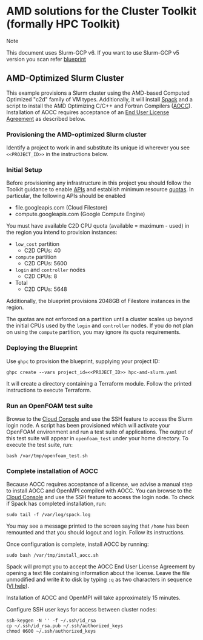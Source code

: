 # AMD solutions for the Cluster Toolkit (formally HPC Toolkit)

> [!NOTE]
> This document uses Slurm-GCP v6. If you want to use Slurm-GCP v5 version you
> scan refer [blueprint](./hpc-amd-slurm-v5-legacy.yaml)

## AMD-Optimized Slurm Cluster

This example provisions a Slurm cluster using the AMD-based Computed Optimized
"c2d" family of VM types. Additionally, it will install
[Spack](https://spack.io) and a script to install the AMD Optimizing C/C++ and
Fortran Compilers ([AOCC]). Installation of AOCC requires acceptance of an
[End User License Agreement][aocceula] as described below.

[AOCC]: https://developer.amd.com/amd-aocc/
[aocceula]: https://developer.amd.com/wordpress/media/files/AOCC_EULA.pdf

### Provisioning the AMD-optimized Slurm cluster

Identify a project to work in and substitute its unique id wherever you see
`<<PROJECT_ID>>` in the instructions below.

### Initial Setup

Before provisioning any infrastructure in this project you should follow the
Toolkit guidance to enable [APIs][apis] and establish minimum resource
[quotas][quotas]. In particular, the following APIs should be enabled

* file.googleapis.com (Cloud Filestore)
* compute.googleapis.com (Google Compute Engine)

You must have available C2D CPU quota (available = maximum - used) in the
region you intend to provision instances:

* `low_cost` partition
  * C2D CPUs: 40
* `compute` partition
  * C2D CPUs: 5600
* `login` and `controller` nodes
  * C2D CPUs: 8
* Total
  * C2D CPUs: 5648

Additionally, the blueprint provisions 2048GB of Filestore instances in the
region.

The quotas are not enforced on a partition until a cluster scales up beyond the
initial CPUs used by the `login` and `controller` nodes. If you do not plan on
using the `compute` partition, you may ignore its quota requirements.

[apis]: https://github.com/GoogleCloudPlatform/hpc-toolkit#enable-gcp-apis
[quotas]: https://github.com/GoogleCloudPlatform/hpc-toolkit#gcp-quotas

### Deploying the Blueprint

Use `ghpc` to provision the blueprint, supplying your project ID:

```shell
ghpc create --vars project_id=<<PROJECT_ID>> hpc-amd-slurm.yaml
```

It will create a directory containing a Terraform module. Follow the printed
instructions to execute Terraform.

### Run an OpenFOAM test suite

Browse to the [Cloud Console][console] and use the SSH feature to access the
Slurm login node. A script has been provisioned which will activate your
OpenFOAM environment and run a test suite of applications. The output of this
test suite will appear in `openfoam_test` under your home directory. To execute
the test suite, run:

```shell
bash /var/tmp/openfoam_test.sh
```

### Complete installation of AOCC

Because AOCC requires acceptance of a license, we advise a manual step to
install AOCC and OpenMPI compiled with AOCC. You can browse to the
[Cloud Console][console] and use the SSH feature to access the login node. To
check if Spack has completed installation, run:

```shell
sudo tail -f /var/log/spack.log
```

You may see a message printed to the screen saying that `/home` has been
remounted and that you should logout and login. Follow its instructions.

Once configuration is complete, install AOCC by running:

```shell
sudo bash /var/tmp/install_aocc.sh
```

Spack will prompt you to accept the AOCC End User License Agreement by opening a
text file containing information about the license. Leave the file unmodified
and write it to disk by typing `:q` as two characters in sequence
([VI help][vihelp]).

Installation of AOCC and OpenMPI will take approximately 15 minutes.

Configure SSH user keys for access between cluster nodes:

```shell
ssh-keygen -N '' -f ~/.ssh/id_rsa
cp ~/.ssh/id_rsa.pub ~/.ssh/authorized_keys
chmod 0600 ~/.ssh/authorized_keys
```

[console]: https://console.cloud.google.com/compute/instances
[vihelp]: https://stackoverflow.com/a/11828573
